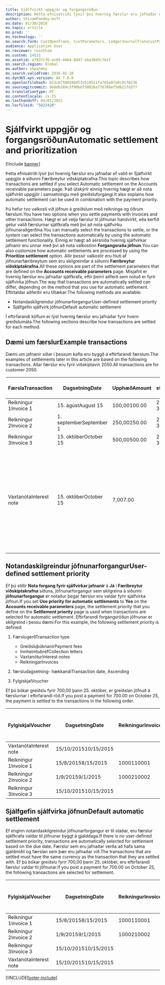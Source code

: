 ```yaml
---
title: Sjálfvirkt uppgjör og forgangsröðun
description: Þetta efnisatriði lýsir því hvernig færslur eru jafnaðar ef valið er Sjálfvirkt uppgjör á síðunni Færibreytur viðskiptakrafna. Það útskýrir einnig hvernig hægt er að nota sjálfvirkt uppgjör í samsetningu með greiðsluforgangi.
author: ShivamPandey-msft
ms.date: 01/30/2019
ms.topic: article
ms.prod: ''
ms.technology: ''
ms.search.form: CustOpenTrans, CustParameters, LedgerJournalTransCustPaym
audience: Application User
ms.reviewer: roschlom
ms.custom: 14531
ms.assetid: e7837cf6-ec69-44b4-8d47-eba38d5c7b1f
ms.search.region: Global
ms.author: shpandey
ms.search.validFrom: 2016-02-28
ms.dyn365.ops.version: AX 7.0.0
ms.openlocfilehash: b23c6750859bd5fe519511fa765e07e8c91f8236
ms.sourcegitcommit: 0e8db169c3f90bd750826af76709ef5d621fd377
ms.translationtype: HT
ms.contentlocale: is-IS
ms.lasthandoff: 04/01/2021
ms.locfileid: "5822420"
---
```

# <a name="automatic-settlement-and-prioritization"></a><span data-ttu-id="6fc62-104">Sjálfvirkt uppgjör og forgangsröðun</span><span class="sxs-lookup"><span data-stu-id="6fc62-104">Automatic settlement and prioritization</span></span>

[!include [banner](../includes/banner.md)]

<span data-ttu-id="6fc62-105">Þetta efnisatriði lýsir því hvernig færslur eru jafnaðar ef valið er Sjálfvirkt uppgjör á síðunni Færibreytur viðskiptakrafna.</span><span class="sxs-lookup"><span data-stu-id="6fc62-105">This topic describes how transactions are settled if you select Automatic settlement on the Accounts receivable parameters page.</span></span> <span data-ttu-id="6fc62-106">Það útskýrir einnig hvernig hægt er að nota sjálfvirkt uppgjör í samsetningu með greiðsluforgangi.</span><span class="sxs-lookup"><span data-stu-id="6fc62-106">It also explains how automatic settlement can be used in combination with the payment priority.</span></span>

<span data-ttu-id="6fc62-107">Þú hefur tvo valkosti við jöfnun á greiðslum með reikninga og öðrum færslum.</span><span class="sxs-lookup"><span data-stu-id="6fc62-107">You have two options when you settle payments with invoices and other transactions.</span></span> <span data-ttu-id="6fc62-108">Hægt er að velja færslur til jöfnunar handvirkt, eða kerfið getur valið færslurnar sjálfkrafa með því að nota sjálfvirku jöfnunaraðgerðina.</span><span class="sxs-lookup"><span data-stu-id="6fc62-108">You can manually select the transactions to settle, or the system can select the transactions automatically by using the automatic settlement functionality.</span></span> <span data-ttu-id="6fc62-109">Einnig er hægt að sérsníða hvernig sjálfvirkar jafnanir eru unnar með því að nota valkostinn **Forgangsraða jöfnun**.</span><span class="sxs-lookup"><span data-stu-id="6fc62-109">You can also customize how automatic settlements are processed by using the **Prioritize settlement** option.</span></span> <span data-ttu-id="6fc62-110">Allir þessir valkostir eru hluti af jöfnunarfæribreytum sem eru skilgreindar á síðunni **Færibreytur viðskiptakrafna**.</span><span class="sxs-lookup"><span data-stu-id="6fc62-110">All these options are part of the settlement parameters that are defined on the **Accounts receivable parameters** page.</span></span> <span data-ttu-id="6fc62-111">Misjafnt er hvernig færslur eru jafnaðar sjálfkrafa, eftir þeirri aðferð sem notuð er fyrir sjálfvirka jöfnun.</span><span class="sxs-lookup"><span data-stu-id="6fc62-111">The way that transactions are automatically settled can differ, depending on the method that you use for automatic settlement.</span></span> <span data-ttu-id="6fc62-112">Eftirtaldar aðferðir eru tiltækar:</span><span class="sxs-lookup"><span data-stu-id="6fc62-112">The following methods are available:</span></span>

-   <span data-ttu-id="6fc62-113">Notandaskilgreindur jöfnunarforgangur</span><span class="sxs-lookup"><span data-stu-id="6fc62-113">User-defined settlement priority</span></span>
-   <span data-ttu-id="6fc62-114">Sjálfgefin sjálfvirk jöfnun</span><span class="sxs-lookup"><span data-stu-id="6fc62-114">Default automatic settlement</span></span>

<span data-ttu-id="6fc62-115">Í eftirfarandi köflum er lýst hvernig færslur eru jafnaðar fyrir hvern greiðslumáta.</span><span class="sxs-lookup"><span data-stu-id="6fc62-115">The following sections describe how transactions are settled for each method.</span></span>

## <a name="example-transactions"></a><span data-ttu-id="6fc62-116">Dæmi um færslur</span><span class="sxs-lookup"><span data-stu-id="6fc62-116">Example transactions</span></span>
<span data-ttu-id="6fc62-117">Dæmi um jafnanir síðar í þessum kafla eru byggð á eftirfarandi færslum.</span><span class="sxs-lookup"><span data-stu-id="6fc62-117">The examples of settlements later in this article are based on the following transactions.</span></span> <span data-ttu-id="6fc62-118">Allar færslur eru fyrir viðskiptavin 2050.</span><span class="sxs-lookup"><span data-stu-id="6fc62-118">All transactions are for customer 2050.</span></span>

| <span data-ttu-id="6fc62-119">Færsla</span><span class="sxs-lookup"><span data-stu-id="6fc62-119">Transaction</span></span>   | <span data-ttu-id="6fc62-120">Dagsetning</span><span class="sxs-lookup"><span data-stu-id="6fc62-120">Date</span></span>        | <span data-ttu-id="6fc62-121">Upphæð</span><span class="sxs-lookup"><span data-stu-id="6fc62-121">Amount</span></span> | <span data-ttu-id="6fc62-122">Skilmálar staðgreiðsluafsláttar</span><span class="sxs-lookup"><span data-stu-id="6fc62-122">Cash discount terms</span></span> | <span data-ttu-id="6fc62-123">Dagsetning staðgreiðsluafsláttar</span><span class="sxs-lookup"><span data-stu-id="6fc62-123">Cash discount date</span></span> | <span data-ttu-id="6fc62-124">Athugasemdir</span><span class="sxs-lookup"><span data-stu-id="6fc62-124">Comments</span></span>                                                                                                                                                                                      |
|---------------|-------------|--------|---------------------|--------------------|-----------------------------------------------------------------------------------------------------------------------------------------------------------------------------------------------|
| <span data-ttu-id="6fc62-125">Reikningur 1</span><span class="sxs-lookup"><span data-stu-id="6fc62-125">Invoice 1</span></span>     | <span data-ttu-id="6fc62-126">15. ágúst</span><span class="sxs-lookup"><span data-stu-id="6fc62-126">August 15</span></span>   | <span data-ttu-id="6fc62-127">100,00</span><span class="sxs-lookup"><span data-stu-id="6fc62-127">100.00</span></span> | <span data-ttu-id="6fc62-128">2%14, Net 30</span><span class="sxs-lookup"><span data-stu-id="6fc62-128">2%14, Net 30</span></span>        | <span data-ttu-id="6fc62-129">29. ágúst</span><span class="sxs-lookup"><span data-stu-id="6fc62-129">August 29</span></span>          |                                                                                                                                                                                               |
| <span data-ttu-id="6fc62-130">Reikningur 2</span><span class="sxs-lookup"><span data-stu-id="6fc62-130">Invoice 2</span></span>     | <span data-ttu-id="6fc62-131">1. september</span><span class="sxs-lookup"><span data-stu-id="6fc62-131">September 1</span></span> | <span data-ttu-id="6fc62-132">250,00</span><span class="sxs-lookup"><span data-stu-id="6fc62-132">250.00</span></span> | <span data-ttu-id="6fc62-133">2%14, Net 30</span><span class="sxs-lookup"><span data-stu-id="6fc62-133">2%14, Net 30</span></span>        | <span data-ttu-id="6fc62-134">15. september</span><span class="sxs-lookup"><span data-stu-id="6fc62-134">September 15</span></span>       |                                                                                                                                                                                               |
| <span data-ttu-id="6fc62-135">Reikningur 3</span><span class="sxs-lookup"><span data-stu-id="6fc62-135">Invoice 3</span></span>     | <span data-ttu-id="6fc62-136">15. október</span><span class="sxs-lookup"><span data-stu-id="6fc62-136">October 15</span></span>  | <span data-ttu-id="6fc62-137">500,00</span><span class="sxs-lookup"><span data-stu-id="6fc62-137">500.00</span></span> | <span data-ttu-id="6fc62-138">2% 14/Net 30</span><span class="sxs-lookup"><span data-stu-id="6fc62-138">2% 14/Net 30</span></span>        | <span data-ttu-id="6fc62-139">29. október</span><span class="sxs-lookup"><span data-stu-id="6fc62-139">October 29</span></span>         |                                                                                                                                                                                               |
| <span data-ttu-id="6fc62-140">Vaxtanóta</span><span class="sxs-lookup"><span data-stu-id="6fc62-140">Interest note</span></span> | <span data-ttu-id="6fc62-141">15. október</span><span class="sxs-lookup"><span data-stu-id="6fc62-141">October 15</span></span>  | <span data-ttu-id="6fc62-142">7,00</span><span class="sxs-lookup"><span data-stu-id="6fc62-142">7.00</span></span>   |                     |                    | <span data-ttu-id="6fc62-143">Þessi vaxtanóta er fyrir reikning 1 og 2.</span><span class="sxs-lookup"><span data-stu-id="6fc62-143">This interest note is for invoice 1 and invoice 2.</span></span> <span data-ttu-id="6fc62-144">Upphæðin er reiknuð sem 2 prósent vextir á upphæðir sem eru 30 eða fleiri daga fram yfir gjalddaga.</span><span class="sxs-lookup"><span data-stu-id="6fc62-144">The amount is calculated as 2-percent interest on amounts that are 30 or more days past due.</span></span> <span data-ttu-id="6fc62-145">Til dæmis, 0,02 × (100,00 + 250,00) = 7,00.</span><span class="sxs-lookup"><span data-stu-id="6fc62-145">For example, 0.02 × (100.00 + 250.00) = 7.00.</span></span> |

## <a name="user-defined-settlement-priority"></a><span data-ttu-id="6fc62-146">Notandaskilgreindur jöfnunarforgangur</span><span class="sxs-lookup"><span data-stu-id="6fc62-146">User-defined settlement priority</span></span>
<span data-ttu-id="6fc62-147">Ef þú stillir **Nota forgang fyrir sjálfvirkar jafnanir** á **Já** í **Færibreytur viðskiptakrafna** síðuna, jöfnunarforgangur sem skilgreina á síðunni **jöfnunarforgangur** er notaður þegar færslur eru valdar fyrir sjálfvirka jöfnun.</span><span class="sxs-lookup"><span data-stu-id="6fc62-147">If you set **Use priority for automatic settlements** to **Yes** on the **Accounts receivable parameters** page, the settlement priority that you define on the **Settlement priority** page is used when transactions are selected for automatic settlement.</span></span> <span data-ttu-id="6fc62-148">Eftirfarandi forgangsröðun jöfnunar er skilgreind í þessu dæmi:</span><span class="sxs-lookup"><span data-stu-id="6fc62-148">For this example, the following settlement priority is defined:</span></span>

1.  <span data-ttu-id="6fc62-149">Færslugerð</span><span class="sxs-lookup"><span data-stu-id="6fc62-149">Transaction type</span></span>
    -   <span data-ttu-id="6fc62-150">Greiðsluþóknanir</span><span class="sxs-lookup"><span data-stu-id="6fc62-150">Payment fees</span></span>
    -   <span data-ttu-id="6fc62-151">Innheimtubréf</span><span class="sxs-lookup"><span data-stu-id="6fc62-151">Collection letters</span></span>
    -   <span data-ttu-id="6fc62-152">Vaxtanótur</span><span class="sxs-lookup"><span data-stu-id="6fc62-152">Interest notes</span></span>
    -   <span data-ttu-id="6fc62-153">Reikningar</span><span class="sxs-lookup"><span data-stu-id="6fc62-153">Invoices</span></span>

2.  <span data-ttu-id="6fc62-154">færsludagsetning- hækkandi</span><span class="sxs-lookup"><span data-stu-id="6fc62-154">Transaction date, Ascending</span></span>
3.  <span data-ttu-id="6fc62-155">Fylgiskjal</span><span class="sxs-lookup"><span data-stu-id="6fc62-155">Voucher</span></span>

<span data-ttu-id="6fc62-156">Ef þú bókar greiðslu fyrir 700,00 þann 25. október, er greiðslan jöfnuð á færslurnar í eftirfarandi röð.</span><span class="sxs-lookup"><span data-stu-id="6fc62-156">If you post a payment for 700.00 on October 25, the payment is settled to the transactions in the following order.</span></span>

| <span data-ttu-id="6fc62-157">Fylgiskjal</span><span class="sxs-lookup"><span data-stu-id="6fc62-157">Voucher</span></span>       | <span data-ttu-id="6fc62-158">Dagsetning</span><span class="sxs-lookup"><span data-stu-id="6fc62-158">Date</span></span>       | <span data-ttu-id="6fc62-159">Reikningur</span><span class="sxs-lookup"><span data-stu-id="6fc62-159">Invoice</span></span> | <span data-ttu-id="6fc62-160">Upphæð í gjaldmiðli færslu</span><span class="sxs-lookup"><span data-stu-id="6fc62-160">Amount in transaction currency</span></span> | <span data-ttu-id="6fc62-161">Upphæð til jöfnunar</span><span class="sxs-lookup"><span data-stu-id="6fc62-161">Amount to settle</span></span> | <span data-ttu-id="6fc62-162">Staða</span><span class="sxs-lookup"><span data-stu-id="6fc62-162">Balance</span></span> | <span data-ttu-id="6fc62-163">Gjaldmiðill</span><span class="sxs-lookup"><span data-stu-id="6fc62-163">Currency</span></span> |
|---------------|------------|---------|--------------------------------|------------------|---------|----------|
| <span data-ttu-id="6fc62-164">Vaxtanóta</span><span class="sxs-lookup"><span data-stu-id="6fc62-164">Interest note</span></span> | <span data-ttu-id="6fc62-165">15/10/2015</span><span class="sxs-lookup"><span data-stu-id="6fc62-165">10/15/2015</span></span> |         | <span data-ttu-id="6fc62-166">7,00</span><span class="sxs-lookup"><span data-stu-id="6fc62-166">7.00</span></span>                           | <span data-ttu-id="6fc62-167">7,00</span><span class="sxs-lookup"><span data-stu-id="6fc62-167">7.00</span></span>             | <span data-ttu-id="6fc62-168">0,00</span><span class="sxs-lookup"><span data-stu-id="6fc62-168">0.00</span></span>    | <span data-ttu-id="6fc62-169">USD</span><span class="sxs-lookup"><span data-stu-id="6fc62-169">USD</span></span>      |
| <span data-ttu-id="6fc62-170">Reikningur 1</span><span class="sxs-lookup"><span data-stu-id="6fc62-170">Invoice 1</span></span>     | <span data-ttu-id="6fc62-171">15/8/2015</span><span class="sxs-lookup"><span data-stu-id="6fc62-171">8/15/2015</span></span>  | <span data-ttu-id="6fc62-172">10001</span><span class="sxs-lookup"><span data-stu-id="6fc62-172">10001</span></span>   | <span data-ttu-id="6fc62-173">100,00</span><span class="sxs-lookup"><span data-stu-id="6fc62-173">100.00</span></span>                         | <span data-ttu-id="6fc62-174">100,00</span><span class="sxs-lookup"><span data-stu-id="6fc62-174">100.00</span></span>           | <span data-ttu-id="6fc62-175">0,00</span><span class="sxs-lookup"><span data-stu-id="6fc62-175">0.00</span></span>    | <span data-ttu-id="6fc62-176">USD</span><span class="sxs-lookup"><span data-stu-id="6fc62-176">USD</span></span>      |
| <span data-ttu-id="6fc62-177">Reikningur 2</span><span class="sxs-lookup"><span data-stu-id="6fc62-177">Invoice 2</span></span>     | <span data-ttu-id="6fc62-178">1/9/2015</span><span class="sxs-lookup"><span data-stu-id="6fc62-178">9/1/2015</span></span>   | <span data-ttu-id="6fc62-179">10002</span><span class="sxs-lookup"><span data-stu-id="6fc62-179">10002</span></span>   | <span data-ttu-id="6fc62-180">250,00</span><span class="sxs-lookup"><span data-stu-id="6fc62-180">250.00</span></span>                         | <span data-ttu-id="6fc62-181">250,00</span><span class="sxs-lookup"><span data-stu-id="6fc62-181">250.00</span></span>           | <span data-ttu-id="6fc62-182">0,00</span><span class="sxs-lookup"><span data-stu-id="6fc62-182">0.00</span></span>    | <span data-ttu-id="6fc62-183">USD</span><span class="sxs-lookup"><span data-stu-id="6fc62-183">USD</span></span>      |
| <span data-ttu-id="6fc62-184">Reikningur 3</span><span class="sxs-lookup"><span data-stu-id="6fc62-184">Invoice 3</span></span>     | <span data-ttu-id="6fc62-185">15/10/2015</span><span class="sxs-lookup"><span data-stu-id="6fc62-185">10/15/2015</span></span> |         | <span data-ttu-id="6fc62-186">500,00</span><span class="sxs-lookup"><span data-stu-id="6fc62-186">500.00</span></span>                         | <span data-ttu-id="6fc62-187">343,00</span><span class="sxs-lookup"><span data-stu-id="6fc62-187">343.00</span></span>           | <span data-ttu-id="6fc62-188">157.00</span><span class="sxs-lookup"><span data-stu-id="6fc62-188">157.00</span></span>  | <span data-ttu-id="6fc62-189">USD</span><span class="sxs-lookup"><span data-stu-id="6fc62-189">USD</span></span>      |

## <a name="default-automatic-settlement"></a><span data-ttu-id="6fc62-190">Sjálfgefin sjálfvirka jöfnun</span><span class="sxs-lookup"><span data-stu-id="6fc62-190">Default automatic settlement</span></span>
<span data-ttu-id="6fc62-191">Ef enginn notandaskilgreindur jöfnunarforgangur er til staðar, eru færslur sjálfkrafa valdar til jöfnunar byggt á gjalddaga.</span><span class="sxs-lookup"><span data-stu-id="6fc62-191">If there is no user-defined settlement priority, transactions are automatically selected for settlement based on the due date.</span></span> <span data-ttu-id="6fc62-192">Færslur sem eru jafnaðar verða að hafa sama gjaldmiðil og færslan sem þær eru jafnaðar við.</span><span class="sxs-lookup"><span data-stu-id="6fc62-192">The transactions that are settled must have the same currency as the transaction that they are settled with.</span></span> <span data-ttu-id="6fc62-193">Ef þú bókar greiðslu fyrir 700,00 þann 25. október, eru eftirfarandi færslur valdar til jöfnunar.</span><span class="sxs-lookup"><span data-stu-id="6fc62-193">If you post a payment for 700.00 on October 25, the following transactions are selected for settlement.</span></span>

| <span data-ttu-id="6fc62-194">Fylgiskjal</span><span class="sxs-lookup"><span data-stu-id="6fc62-194">Voucher</span></span>       | <span data-ttu-id="6fc62-195">Dagsetning</span><span class="sxs-lookup"><span data-stu-id="6fc62-195">Date</span></span>       | <span data-ttu-id="6fc62-196">Reikningur</span><span class="sxs-lookup"><span data-stu-id="6fc62-196">Invoice</span></span> | <span data-ttu-id="6fc62-197">Upphæð í gjaldmiðli færslu</span><span class="sxs-lookup"><span data-stu-id="6fc62-197">Amount in transaction currency</span></span> | <span data-ttu-id="6fc62-198">Upphæð til jöfnunar</span><span class="sxs-lookup"><span data-stu-id="6fc62-198">Amount to settle</span></span> | <span data-ttu-id="6fc62-199">Staða</span><span class="sxs-lookup"><span data-stu-id="6fc62-199">Balance</span></span> | <span data-ttu-id="6fc62-200">Gjaldmiðill</span><span class="sxs-lookup"><span data-stu-id="6fc62-200">Currency</span></span> |
|---------------|------------|---------|--------------------------------|------------------|---------|----------|
| <span data-ttu-id="6fc62-201">Reikningur 1</span><span class="sxs-lookup"><span data-stu-id="6fc62-201">Invoice 1</span></span>     | <span data-ttu-id="6fc62-202">15/8/2015</span><span class="sxs-lookup"><span data-stu-id="6fc62-202">8/15/2015</span></span>  | <span data-ttu-id="6fc62-203">10001</span><span class="sxs-lookup"><span data-stu-id="6fc62-203">10001</span></span>   | <span data-ttu-id="6fc62-204">100,00</span><span class="sxs-lookup"><span data-stu-id="6fc62-204">100.00</span></span>                         | <span data-ttu-id="6fc62-205">100,00</span><span class="sxs-lookup"><span data-stu-id="6fc62-205">100.00</span></span>           | <span data-ttu-id="6fc62-206">0,00</span><span class="sxs-lookup"><span data-stu-id="6fc62-206">0.00</span></span>    | <span data-ttu-id="6fc62-207">USD</span><span class="sxs-lookup"><span data-stu-id="6fc62-207">USD</span></span>      |
| <span data-ttu-id="6fc62-208">Reikningur 2</span><span class="sxs-lookup"><span data-stu-id="6fc62-208">Invoice 2</span></span>     | <span data-ttu-id="6fc62-209">1/9/2015</span><span class="sxs-lookup"><span data-stu-id="6fc62-209">9/1/2015</span></span>   | <span data-ttu-id="6fc62-210">10002</span><span class="sxs-lookup"><span data-stu-id="6fc62-210">10002</span></span>   | <span data-ttu-id="6fc62-211">250,00</span><span class="sxs-lookup"><span data-stu-id="6fc62-211">250.00</span></span>                         | <span data-ttu-id="6fc62-212">250,00</span><span class="sxs-lookup"><span data-stu-id="6fc62-212">250.00</span></span>           | <span data-ttu-id="6fc62-213">0,00</span><span class="sxs-lookup"><span data-stu-id="6fc62-213">0.00</span></span>    | <span data-ttu-id="6fc62-214">USD</span><span class="sxs-lookup"><span data-stu-id="6fc62-214">USD</span></span>      |
| <span data-ttu-id="6fc62-215">Reikningur 3</span><span class="sxs-lookup"><span data-stu-id="6fc62-215">Invoice 3</span></span>     | <span data-ttu-id="6fc62-216">15/10/2015</span><span class="sxs-lookup"><span data-stu-id="6fc62-216">10/15/2015</span></span> |         | <span data-ttu-id="6fc62-217">500.00</span><span class="sxs-lookup"><span data-stu-id="6fc62-217">500.00</span></span>                         | <span data-ttu-id="6fc62-218">350.00</span><span class="sxs-lookup"><span data-stu-id="6fc62-218">350.00</span></span>           | <span data-ttu-id="6fc62-219">150.00</span><span class="sxs-lookup"><span data-stu-id="6fc62-219">150.00</span></span>  | <span data-ttu-id="6fc62-220">USD</span><span class="sxs-lookup"><span data-stu-id="6fc62-220">USD</span></span>      |
| <span data-ttu-id="6fc62-221">Vaxtanóta</span><span class="sxs-lookup"><span data-stu-id="6fc62-221">Interest note</span></span> | <span data-ttu-id="6fc62-222">15/10/2015</span><span class="sxs-lookup"><span data-stu-id="6fc62-222">10/15/2015</span></span> |         | <span data-ttu-id="6fc62-223">7.00</span><span class="sxs-lookup"><span data-stu-id="6fc62-223">7.00</span></span>                           | <span data-ttu-id="6fc62-224">0,00</span><span class="sxs-lookup"><span data-stu-id="6fc62-224">0.00</span></span>             | <span data-ttu-id="6fc62-225">7.00</span><span class="sxs-lookup"><span data-stu-id="6fc62-225">7.00</span></span>    | <span data-ttu-id="6fc62-226">USD</span><span class="sxs-lookup"><span data-stu-id="6fc62-226">USD</span></span>      |







[!INCLUDE[footer-include](../../includes/footer-banner.md)]